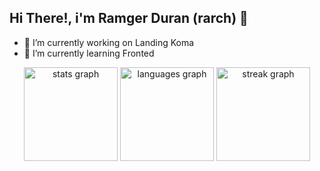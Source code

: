 ## Hi There!, i'm Ramger Duran (rarch) 👋

- 🔭 I’m currently working on Landing Koma
- 🌱 I’m currently learning Fronted

<div align="center">
  <img src="https://github-readme-stats.vercel.app/api?username=rarch-dev&hide_title=true&hide_rank=true&show_icons=true&include_all_commits=true&count_private=true&disable_animations=false&theme=github_dark&locale=en&hide_border=true&order=1" height="150" alt="stats graph"  />
  <img src="https://github-readme-stats.vercel.app/api/top-langs?username=rarch-dev&locale=en&hide_title=true&layout=compact&card_width=320&langs_count=5&theme=github_dark&hide_border=true&order=2" height="150" alt="languages graph"  />
  <img src="https://streak-stats.demolab.com?user=rarch-dev&locale=en&mode=daily&theme=github_dark&hide_border=true&border_radius=5&order=3" height="150" alt="streak graph"  />
</div>

